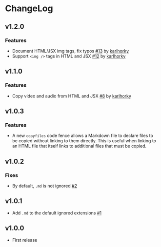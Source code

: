 # ChangeLog

## v1.2.0

### Features

- Document HTML/JSX img tags, fix typos [#13](https://github.com/akabekobeko/npm-gatsby-remark-copy-relative-linked-files/pull/13) by [karlhorky](https://github.com/karlhorky)
- Support `<img />` tags in HTML and JSX [#12](https://github.com/akabekobeko/npm-gatsby-remark-copy-relative-linked-files/pull/12) by [karlhorky](https://github.com/karlhorky)

## v1.1.0

### Features

- Copy video and audio from HTML and JSX [#8](https://github.com/akabekobeko/npm-gatsby-remark-copy-relative-linked-files/pull/8) by [karlhorky](https://github.com/karlhorky)

## v1.0.3

### Features

- A new `copyfiles` code fence allows a Markdown file to declare files to be copied without linking to them directly. This is useful when linking to an HTML file that itself links to additional files that must be copied.

## v1.0.2

### Fixes

- By default, `.md` is not ignored [#2](https://github.com/akabekobeko/npm-gatsby-remark-copy-relative-linked-files/issues/2)

## v1.0.1

- Add `.md` to the default ignored extensions [#1](https://github.com/akabekobeko/npm-gatsby-remark-copy-relative-linked-files/issues/1)

## v1.0.0

- First release
